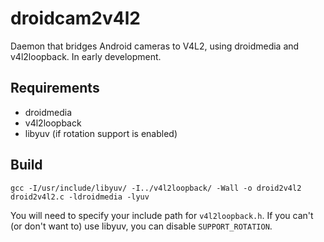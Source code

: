 # droidcam2v4l2

Daemon that bridges Android cameras to V4L2, using droidmedia and
v4l2loopback. In early development.

## Requirements

- droidmedia
- v4l2loopback
- libyuv (if rotation support is enabled)

## Build

    gcc -I/usr/include/libyuv/ -I../v4l2loopback/ -Wall -o droid2v4l2 droid2v4l2.c -ldroidmedia -lyuv

You will need to specify your include path for `v4l2loopback.h`. If you can't
(or don't want to) use libyuv, you can disable `SUPPORT_ROTATION`.
